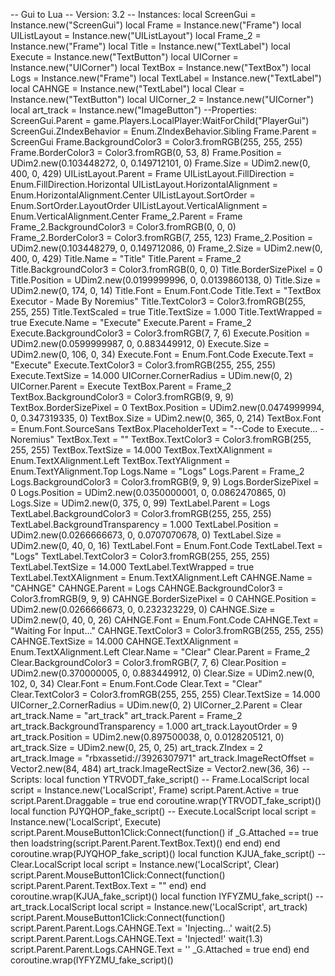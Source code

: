 -- Gui to Lua -- Version: 3.2 -- Instances: local ScreenGui = Instance.new("ScreenGui") local Frame = Instance.new("Frame") local UIListLayout = Instance.new("UIListLayout") local Frame_2 = Instance.new("Frame") local Title = Instance.new("TextLabel") local Execute = Instance.new("TextButton") local UICorner = Instance.new("UICorner") local TextBox = Instance.new("TextBox") local Logs = Instance.new("Frame") local TextLabel = Instance.new("TextLabel") local CAHNGE = Instance.new("TextLabel") local Clear = Instance.new("TextButton") local UICorner_2 = Instance.new("UICorner") local art_track = Instance.new("ImageButton") --Properties: ScreenGui.Parent = game.Players.LocalPlayer:WaitForChild("PlayerGui") ScreenGui.ZIndexBehavior = Enum.ZIndexBehavior.Sibling Frame.Parent = ScreenGui Frame.BackgroundColor3 = Color3.fromRGB(255, 255, 255) Frame.BorderColor3 = Color3.fromRGB(0, 53, 8) Frame.Position = UDim2.new(0.103448272, 0, 0.149712101, 0) Frame.Size = UDim2.new(0, 400, 0, 429) UIListLayout.Parent = Frame UIListLayout.FillDirection = Enum.FillDirection.Horizontal UIListLayout.HorizontalAlignment = Enum.HorizontalAlignment.Center UIListLayout.SortOrder = Enum.SortOrder.LayoutOrder UIListLayout.VerticalAlignment = Enum.VerticalAlignment.Center Frame_2.Parent = Frame Frame_2.BackgroundColor3 = Color3.fromRGB(0, 0, 0) Frame_2.BorderColor3 = Color3.fromRGB(7, 255, 123) Frame_2.Position = UDim2.new(0.103448279, 0, 0.149712086, 0) Frame_2.Size = UDim2.new(0, 400, 0, 429) Title.Name = "Title" Title.Parent = Frame_2 Title.BackgroundColor3 = Color3.fromRGB(0, 0, 0) Title.BorderSizePixel = 0 Title.Position = UDim2.new(0.0199999996, 0, 0.0139860138, 0) Title.Size = UDim2.new(0, 174, 0, 14) Title.Font = Enum.Font.Code Title.Text = "TextBox Executor - Made By Noremius" Title.TextColor3 = Color3.fromRGB(255, 255, 255) Title.TextScaled = true Title.TextSize = 1.000 Title.TextWrapped = true Execute.Name = "Execute" Execute.Parent = Frame_2 Execute.BackgroundColor3 = Color3.fromRGB(7, 7, 6) Execute.Position = UDim2.new(0.0599999987, 0, 0.883449912, 0) Execute.Size = UDim2.new(0, 106, 0, 34) Execute.Font = Enum.Font.Code Execute.Text = "Execute" Execute.TextColor3 = Color3.fromRGB(255, 255, 255) Execute.TextSize = 14.000 UICorner.CornerRadius = UDim.new(0, 2) UICorner.Parent = Execute TextBox.Parent = Frame_2 TextBox.BackgroundColor3 = Color3.fromRGB(9, 9, 9) TextBox.BorderSizePixel = 0 TextBox.Position = UDim2.new(0.0474999994, 0, 0.347319335, 0) TextBox.Size = UDim2.new(0, 365, 0, 214) TextBox.Font = Enum.Font.SourceSans TextBox.PlaceholderText = "--Code to Execute... -Noremius" TextBox.Text = "" TextBox.TextColor3 = Color3.fromRGB(255, 255, 255) TextBox.TextSize = 14.000 TextBox.TextXAlignment = Enum.TextXAlignment.Left TextBox.TextYAlignment = Enum.TextYAlignment.Top Logs.Name = "Logs" Logs.Parent = Frame_2 Logs.BackgroundColor3 = Color3.fromRGB(9, 9, 9) Logs.BorderSizePixel = 0 Logs.Position = UDim2.new(0.0350000001, 0, 0.0862470865, 0) Logs.Size = UDim2.new(0, 375, 0, 99) TextLabel.Parent = Logs TextLabel.BackgroundColor3 = Color3.fromRGB(255, 255, 255) TextLabel.BackgroundTransparency = 1.000 TextLabel.Position = UDim2.new(0.0266666673, 0, 0.0707070678, 0) TextLabel.Size = UDim2.new(0, 40, 0, 16) TextLabel.Font = Enum.Font.Code TextLabel.Text = "Logs" TextLabel.TextColor3 = Color3.fromRGB(255, 255, 255) TextLabel.TextSize = 14.000 TextLabel.TextWrapped = true TextLabel.TextXAlignment = Enum.TextXAlignment.Left CAHNGE.Name = "CAHNGE" CAHNGE.Parent = Logs CAHNGE.BackgroundColor3 = Color3.fromRGB(9, 9, 9) CAHNGE.BorderSizePixel = 0 CAHNGE.Position = UDim2.new(0.0266666673, 0, 0.232323229, 0) CAHNGE.Size = UDim2.new(0, 40, 0, 26) CAHNGE.Font = Enum.Font.Code CAHNGE.Text = "Waiting For İnput..." CAHNGE.TextColor3 = Color3.fromRGB(255, 255, 255) CAHNGE.TextSize = 14.000 CAHNGE.TextXAlignment = Enum.TextXAlignment.Left Clear.Name = "Clear" Clear.Parent = Frame_2 Clear.BackgroundColor3 = Color3.fromRGB(7, 7, 6) Clear.Position = UDim2.new(0.370000005, 0, 0.883449912, 0) Clear.Size = UDim2.new(0, 102, 0, 34) Clear.Font = Enum.Font.Code Clear.Text = "Clear" Clear.TextColor3 = Color3.fromRGB(255, 255, 255) Clear.TextSize = 14.000 UICorner_2.CornerRadius = UDim.new(0, 2) UICorner_2.Parent = Clear art_track.Name = "art_track" art_track.Parent = Frame_2 art_track.BackgroundTransparency = 1.000 art_track.LayoutOrder = 9 art_track.Position = UDim2.new(0.897500038, 0, 0.0128205121, 0) art_track.Size = UDim2.new(0, 25, 0, 25) art_track.ZIndex = 2 art_track.Image = "rbxassetid://3926307971" art_track.ImageRectOffset = Vector2.new(84, 484) art_track.ImageRectSize = Vector2.new(36, 36) -- Scripts: local function YTRVODT_fake_script() -- Frame.LocalScript 	local script = Instance.new('LocalScript', Frame) 	script.Parent.Active = true 	script.Parent.Draggable = true end coroutine.wrap(YTRVODT_fake_script)() local function PJYQHOP_fake_script() -- Execute.LocalScript 	local script = Instance.new('LocalScript', Execute) 	script.Parent.MouseButton1Click:Connect(function() 		if _G.Attached == true then 			 			loadstring(script.Parent.Parent.TextBox.Text)() 		end 	end) 	 	 	 	 end coroutine.wrap(PJYQHOP_fake_script)() local function KJUA_fake_script() -- Clear.LocalScript 	local script = Instance.new('LocalScript', Clear) 	script.Parent.MouseButton1Click:Connect(function() 		script.Parent.Parent.TextBox.Text = "" 	 	end) 	 	 	 	 end coroutine.wrap(KJUA_fake_script)() local function IYFYZMU_fake_script() -- art_track.LocalScript 	local script = Instance.new('LocalScript', art_track) 	script.Parent.MouseButton1Click:Connect(function() 		script.Parent.Parent.Logs.CAHNGE.Text = 'Injecting...' 		wait(2.5) 		script.Parent.Parent.Logs.CAHNGE.Text = 'Injected!' 		wait(1.3) 		script.Parent.Parent.Logs.CAHNGE.Text = '' 		_G.Attached = true 	end) 	 end coroutine.wrap(IYFYZMU_fake_script)()
